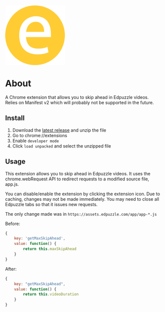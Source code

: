 ![Edpuzzle Skip Logo](images/favicon-192.png?raw=true)

# About
A Chrome extension that allows you to skip ahead in Edpuzzle videos. Relies on Manifest v2 which will probably not be supported in the future.

## Install
1. Download the [latest release](https://github.com/maxwellmlin/edpuzzle-skip/releases) and unzip the file
2. Go to chrome://extensions
3. Enable `developer mode`
4. Click `load unpacked` and select the unzipped file

## Usage
This extension allows you to skip ahead in Edpuzzle videos. It uses the chrome.webRequest API to redirect requests to a modified source file, app.js.

You can disable/enable the extension by clicking the extension icon. Due to caching, changes may not be made immediately. You may need to close all Edpuzzle tabs so that it issues new requests.

The only change made was in `https://assets.edpuzzle.com/app/app-*.js`

Before:
```javascript
{
    key: 'getMaxSkipAhead',
    value: function() {
        return this.maxSkipAhead
    }
}
```

After:
```javascript
{
    key: "getMaxSkipAhead",
    value: function() {
        return this.videoDuration
    }
}
```
